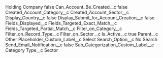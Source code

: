 <?xml version="1.0" encoding="UTF-8"?>
<CustomMetadata xmlns="http://soap.sforce.com/2006/04/metadata" xmlns:xsi="http://www.w3.org/2001/XMLSchema-instance" xmlns:xsd="http://www.w3.org/2001/XMLSchema">
    <label>Holding Company</label>
    <protected>false</protected>
    <values>
        <field>Can_Account_Be_Created__c</field>
        <value xsi:type="xsd:boolean">false</value>
    </values>
    <values>
        <field>Created_Account_Category__c</field>
        <value xsi:nil="true"/>
    </values>
    <values>
        <field>Created_Account_Sector__c</field>
        <value xsi:nil="true"/>
    </values>
    <values>
        <field>Display_Country__c</field>
        <value xsi:type="xsd:boolean">false</value>
    </values>
    <values>
        <field>Display_Submit_for_Account_Creation__c</field>
        <value xsi:type="xsd:boolean">false</value>
    </values>
    <values>
        <field>Fields_Displayed__c</field>
        <value xsi:nil="true"/>
    </values>
    <values>
        <field>Fields_Targeted_Exact_Match__c</field>
        <value xsi:nil="true"/>
    </values>
    <values>
        <field>Fields_Targeted_Partial_Match__c</field>
        <value xsi:nil="true"/>
    </values>
    <values>
        <field>Filter_on_Category__c</field>
        <value xsi:nil="true"/>
    </values>
    <values>
        <field>Filter_on_Record_Type__c</field>
        <value xsi:nil="true"/>
    </values>
    <values>
        <field>Filter_on_Sector__c</field>
        <value xsi:nil="true"/>
    </values>
    <values>
        <field>Is_Active__c</field>
        <value xsi:type="xsd:boolean">true</value>
    </values>
    <values>
        <field>Parent__c</field>
        <value xsi:type="xsd:string">Other</value>
    </values>
    <values>
        <field>Placeholder_Custom_Label__c</field>
        <value xsi:type="xsd:string">Select</value>
    </values>
    <values>
        <field>Search_Option__c</field>
        <value xsi:type="xsd:string">No Search</value>
    </values>
    <values>
        <field>Send_Email_Notification__c</field>
        <value xsi:type="xsd:boolean">false</value>
    </values>
    <values>
        <field>Sub_Categorization_Custom_Label__c</field>
        <value xsi:type="xsd:string">Category</value>
    </values>
    <values>
        <field>Type__c</field>
        <value xsi:type="xsd:string">Sector</value>
    </values>
</CustomMetadata>
